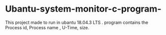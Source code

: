 # Ubantu-system-monitor-c-program-
This project made to run in ubantu 18.04.3 LTS . program contains the Process id, Process name , U-Time, size.

